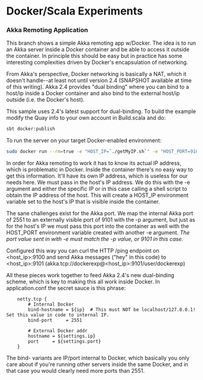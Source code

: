 # Docker/Scala Experiments

### Akka Remoting Application
This branch shows a simple Akka remoting app w/Docker.  The idea is to run an Akka server inside a Docker container and be able to access it outside the container.  In principle this should be easy but in practice has some interesting complexities driven by Docker's encapsulation of networking.

From Akka's perspective, Docker networking is basically a NAT, which it doesn't handle--at least not until version 2.4 (SNAPSHOT available at time of this writing).  Akka 2.4 provides "dual binding" where you can bind to a host/ip inside a Docker container and also bind to the external host/ip outside (i.e. the Docker's host).

This sample uses 2.4's latest support for dual-binding.  To build the example modify the Quay info to your own account in Build.scala and do:

```sh
sbt docker:publish
```

To run the server on your target Docker-enabled environment:
```sh
sudo docker run --rm=true -e "HOST_IP=`./getMyIP.sh`" -e "HOST_PORT=9101" -p 9101:2551 -p 9100:8080 quay.io/gzoller/root
```

In order for Akka remoting to work it has to know its actual IP address, which is problematic in Docker.  Inside the container there's no easy way to get this information.  It'll have its own IP address, which is useless for our needs here.  We must pass in the host's IP address.  We do this with the -e argument and either the specific IP or in this case calling a shell script to obtain the IP address of the host.  This will create a HOST_IP environment variable set to the host's IP that is visible inside the container.

The sane challenges exist for the Akka port.  We map the internal Akka port of 2551 to an externally visible port of 9101 with the -p argument, but just as for the host's IP we must pass this port into the container as well with the HOST_PORT environment variable created with another -e argument.  *The port value sent in with -e must match the -p value, or 9101 in this case.*

Configured this way you can curl the HTTP /ping endpoint on &lt;host_ip&gt;:9100 and send Akka messages ("hey" in this code) to &lt;host_ip&gt;:9101 (akka.tcp://dockerexp@<host_ip>:9101/user/dockerexp)

All these pieces work together to feed Akka 2.4's new dual-binding scheme, which is key to making this all work inside Docker.  In application.conf the secret sauce is this phrase:

		netty.tcp {
			# Internal Docker
			bind-hostname = ${ip}  # This must NOT be localhost/127.0.0.1!  Set this value in code to internal IP.
			bind-port     = 2551

			# External Docker addr
			hostname = ${settings.ip}
			port     = ${settings.port}
		}

The bind- variants are IP/port internal to Docker, which basically you only care about if you're running other servers inside the same Docker, and in that case you would clearly need more ports than 2551.


